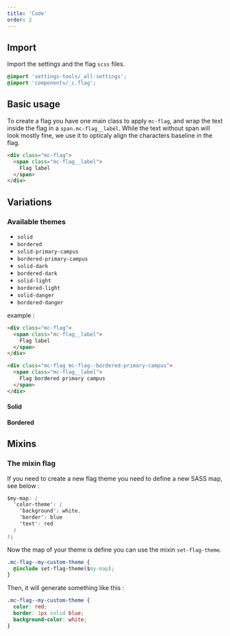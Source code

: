 ```yaml
---
title: 'Code'
order: 2
---
```


## Import

Import the settings and the flag `scss` files.

```css
@import 'settings-tools/_all-settings';
@import 'components/_c.flag';
```

## Basic usage

To create a flag you have one main class to apply `mc-flag`, and wrap the text inside the flag in a `span.mc-flag__label`. While the text without span will look mostly fine, we use it to opticaly align the characters baseline in the flag.

```html
<div class="mc-flag">
  <span class="mc-flag__label">
    Flag label
  </span>
</div>
```

<preview path="src/pages/Components/Flags/previews/flag-default"></preview>

## Variations

### Available themes

- `solid`
- `bordered`
- `solid-primary-campus`
- `bordered-primary-campus`
- `solid-dark`
- `bordered-dark`
- `solid-light`
- `bordered-light`
- `solid-danger`
- `bordered-danger`

example :

```html
<div class="mc-flag">
  <span class="mc-flag__label">
    Flag label
  </span>
</div>

<div class="mc-flag mc-flag--bordered-primary-campus">
  <span class="mc-flag__label">
    Flag bordered primary campus
  </span>
</div>
```

#### Solid

<preview path="src/pages/Components/Flags/previews/flag-solid"></preview>

#### Bordered

<preview path="src/pages/Components/Flags/previews/flag-bordered"></preview>

## Mixins

### The mixin flag

If you need to create a new flag theme you need to define a new SASS map, see below :

```css
$my-map: (
  'color-theme': (
    'background': white,
    'border': blue
    'text': red
  )
);
```

Now the map of your theme is define you can use the mixin `set-flag-theme`.

```css
.mc-flag--my-custom-theme {
  @include set-flag-theme($my-map);
}
```

Then, it will generate something like this :

```css
.mc-flag--my-custom-theme {
  color: red;
  border: 1px solid blue;
  background-color: white;
}
```